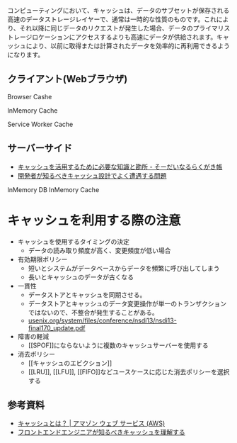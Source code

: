 コンピューティングにおいて、キャッシュは、データのサブセットが保存される高速のデータストレージレイヤーで、通常は一時的な性質のものです。これにより、それ以降に同じデータのリクエストが発生した場合、データのプライマリストレージロケーションにアクセスするよりも高速にデータが供給されます。キャッシュにより、以前に取得または計算されたデータを効率的に再利用できるようになります。

## クライアント(Webブラウザ)
Browser Cashe

InMemory Cache

Service Worker Cache

## サーバーサイド
- [キャッシュを活用するために必要な知識と勘所 - そーだいなるらくがき帳](https://soudai.hatenablog.com/entry/cache-strategy)
- [開発者が知るべきキャッシュ設計でよく遭遇する問題](https://zenn.dev/gorogoroumaru/articles/98f6083f493252)

InMemory DB
InMemory Cache

# キャッシュを利用する際の注意
- キャッシュを使用するタイミングの決定
	- データの読み取り頻度が高く、変更頻度が低い場合
- 有効期限ポリシー
	- 短いとシステムがデータベースからデータを頻繁に呼び出してしまう
	- 長いとキャッシュのデータが古くなる
- 一貫性
	- データストアとキャッシュを同期させる。
	- データストアとキャッシュのデータ変更操作が単一のトランザクションではないので、不整合が発生することがある。
	- [usenix.org/system/files/conference/nsdi13/nsdi13-final170\_update.pdf](https://www.usenix.org/system/files/conference/nsdi13/nsdi13-final170_update.pdf)
- 障害の軽減
	- [[SPOF]]にならないように複数のキャッシュサーバーを使用する
- 消去ポリシー
	- [[キャッシュのエビクション]]
	- [[LRU]], [[LFU]], [[FIFO]]などユースケースに応じた消去ポリシーを選択する

## 参考資料
- [キャッシュとは？ | アマゾン ウェブ サービス (AWS)](https://aws.amazon.com/jp/caching/)
- [フロントエンドエンジニアが知るべきキャッシュを理解する](https://zenn.dev/kaa_a_zu/articles/f1430cf681b185)